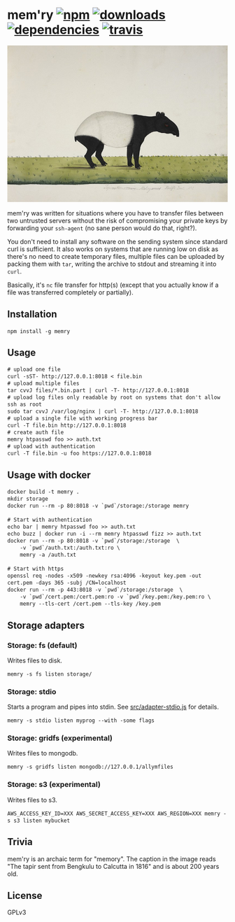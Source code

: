 # mem'ry [![npm][npm-image]][npm-url] [![downloads][downloads-image]][downloads-url] [![dependencies][dependency-image]][dependency-url] [![travis][travis-image]][travis-url]

[npm-image]: https://img.shields.io/npm/v/memry.svg
[npm-url]: https://npmjs.org/package/memry
[downloads-image]: https://img.shields.io/npm/dm/memry.svg
[downloads-url]: https://npmjs.org/package/memry
[dependency-image]: https://img.shields.io/david/kpcyrd/memry.svg
[dependency-url]: https://david-dm.org/kpcyrd/memry
[travis-image]: https://img.shields.io/travis/kpcyrd/memry/master.svg
[travis-url]: https://travis-ci.org/kpcyrd/memry

![logo](logo.jpg)

mem'ry was written for situations where you have to transfer files between two untrusted servers without the risk of compromising your private keys by forwarding your `ssh-agent` (no sane person would do that, right?).

You don't need to install any software on the sending system since standard curl is sufficient. It also works on systems that are running low on disk as there's no need to create temporary files, multiple files can be uploaded by packing them with `tar`, writing the archive to stdout and streaming it into `curl`.

Basically, it's `nc` file transfer for http(s) (except that you actually know if a file was transferred completely or partially).

## Installation

```
npm install -g memry
```

## Usage

```
# upload one file
curl -sST- http://127.0.0.1:8018 < file.bin
# upload multiple files
tar cvvJ files/*.bin.part | curl -T- http://127.0.0.1:8018
# upload log files only readable by root on systems that don't allow ssh as root
sudo tar cvvJ /var/log/nginx | curl -T- http://127.0.0.1:8018
# upload a single file with working progress bar
curl -T file.bin http://127.0.0.1:8018
# create auth file
memry htpasswd foo >> auth.txt
# upload with authentication
curl -T file.bin -u foo https://127.0.0.1:8018
```

## Usage with docker

```
docker build -t memry .
mkdir storage
docker run --rm -p 80:8018 -v `pwd`/storage:/storage memry

# Start with authentication
echo bar | memry htpasswd foo >> auth.txt
echo buzz | docker run -i --rm memry htpasswd fizz >> auth.txt
docker run --rm -p 80:8018 -v `pwd`/storage:/storage  \
    -v `pwd`/auth.txt:/auth.txt:ro \
    memry -a /auth.txt

# Start with https
openssl req -nodes -x509 -newkey rsa:4096 -keyout key.pem -out cert.pem -days 365 -subj /CN=localhost
docker run --rm -p 443:8018 -v `pwd`/storage:/storage  \
    -v `pwd`/cert.pem:/cert.pem:ro -v `pwd`/key.pem:/key.pem:ro \
    memry --tls-cert /cert.pem --tls-key /key.pem
```

## Storage adapters

### Storage: fs (default)

Writes files to disk.

```
memry -s fs listen storage/
```

### Storage: stdio

Starts a program and pipes into stdin. See [src/adapter-stdio.js](src/adapter-stdio.js) for details.

```
memry -s stdio listen myprog --with -some flags
```

### Storage: gridfs (experimental)

Writes files to mongodb.

```
memry -s gridfs listen mongodb://127.0.0.1/allymfiles
```

### Storage: s3 (experimental)

Writes files to s3.

```
AWS_ACCESS_KEY_ID=XXX AWS_SECRET_ACCESS_KEY=XXX AWS_REGION=XXX memry -s s3 listen mybucket
```

## Trivia

mem'ry is an archaic term for "memory". The caption in the image reads "The tapir sent from Bengkulu to Calcutta in 1816" and is about 200 years old.

## License

GPLv3
